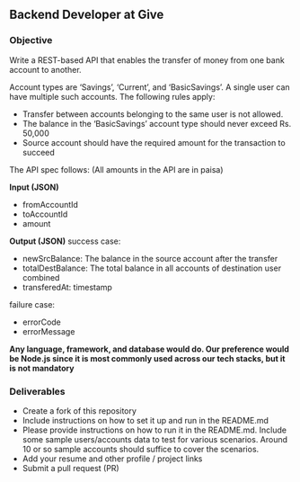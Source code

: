 ## Backend Developer at Give

### Objective
Write a REST-based API that enables the transfer of money from one bank account to another.

Account types are ‘Savings’, ‘Current’, and ‘BasicSavings’. A single user can have multiple such accounts. The following rules apply:
* Transfer between accounts belonging to the same user is not allowed.
* The balance in the ‘BasicSavings’ account type should never exceed Rs. 50,000
* Source account should have the required amount for the transaction to succeed

The API spec follows: (All amounts in the API are in paisa)

**Input (JSON)**
* fromAccountId
* toAccountId
* amount

**Output (JSON)**
success case:
* newSrcBalance: The balance in the source account after the transfer
* totalDestBalance: The total balance in all accounts of destination user combined
* transferedAt: timestamp

failure case:
* errorCode
* errorMessage

**Any language, framework, and database would do. Our preference would be Node.js since it is most commonly used across our tech stacks, but it is not mandatory**

### Deliverables
- Create a fork of this repository
- Include instructions on how to set it up and run in the README.md
- Please provide instructions on how to run it in the README.md. Include some sample users/accounts data to test for various scenarios. Around 10 or so sample accounts should suffice to cover the scenarios.
- Add your resume and other profile / project links
- Submit a pull request (PR)
